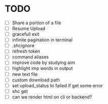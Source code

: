 # TODO

- [ ] Share a portion of a file
- [ ] Resume Upload
- [ ] gracefull exit
- [ ] infinite pagination in terminal
- [ ] .shcignore
- [ ] refresh token
- [ ] command aliases
- [ ] improve code by studying aim
- [ ] highlight imp words in output
- [ ] new text file
- [ ] custom download path
- [ ] set upload_status to failed if get some error
- [ ] shc get <link>
- [ ] can we render html on cli or backend?
